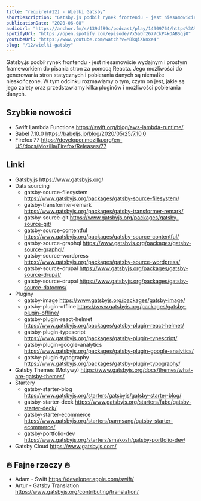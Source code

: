 ```yaml
---
title: "require(#12) - Wielki Gatsby"
shortDescription: "Gatsby.js podbił rynek frontendu - jest niesamowicie wydajnym i prostym frameworkiem do pisania stron za pomocą Reacta. Jego możliwości do generowania stron statycznych i pobierania danych są niemalże nieskończone. W tym odcinku rozmawiamy o tym, czym on jest, jakie są jego zalety oraz przedstawiamy kilka pluginów i możliwości pobierania danych."
publicationDate: "2020-06-08"
audioUrl: "https://anchor.fm/s/139df89c/podcast/play/14909764/https%3A%2F%2Fd3ctxlq1ktw2nl.cloudfront.net%2Fproduction%2F2020-5-8%2F80559771-48000-2-37cf37f6cbd5b.mp3"
spotifyUrl: "https://open.spotify.com/episode/7x5aOr2677ckP4kOABSqjO"
youtubeUrl: "https://www.youtube.com/watch?v=MBkqiXNnxe4"
slug: "/12/wielki-gatsby"
---
```


Gatsby.js podbił rynek frontendu - jest niesamowicie wydajnym i prostym frameworkiem do pisania stron za pomocą Reacta. Jego możliwości do generowania stron statycznych i pobierania danych są niemalże nieskończone. W tym odcinku rozmawiamy o tym, czym on jest, jakie są jego zalety oraz przedstawiamy kilka pluginów i możliwości pobierania danych.

## Szybkie nowości

- Swift Lambda Functions https://swift.org/blog/aws-lambda-runtime/
- Babel 7.10.0 https://babeljs.io/blog/2020/05/25/7.10.0
- Firefox 77 https://developer.mozilla.org/en-US/docs/Mozilla/Firefox/Releases/77

## Linki

- Gatsby.js https://www.gatsbyjs.org/
- Data sourcing
  - gatsby-source-filesystem https://www.gatsbyjs.org/packages/gatsby-source-filesystem/
  - gatsby-transformer-remark https://www.gatsbyjs.org/packages/gatsby-transformer-remark/
  - gatsby-source-git https://www.gatsbyjs.org/packages/gatsby-source-git/
  - gatsby-source-contentful https://www.gatsbyjs.org/packages/gatsby-source-contentful/
  - gatsby-source-graphql https://www.gatsbyjs.org/packages/gatsby-source-graphql/
  - gatsby-source-wordpress https://www.gatsbyjs.org/packages/gatsby-source-wordpress/
  - gatsby-source-drupal https://www.gatsbyjs.org/packages/gatsby-source-drupal/
  - gatsby-source-drupal https://www.gatsbyjs.org/packages/gatsby-source-datocms/
- Pluginy
  - gatsby-image https://www.gatsbyjs.org/packages/gatsby-image/
  - gatsby-plugin-offline https://www.gatsbyjs.org/packages/gatsby-plugin-offline/
  - gatsby-plugin-react-helmet https://www.gatsbyjs.org/packages/gatsby-plugin-react-helmet/
  - gatsby-plugin-typescript https://www.gatsbyjs.org/packages/gatsby-plugin-typescript/
  - gatsby-plugin-google-analytics https://www.gatsbyjs.org/packages/gatsby-plugin-google-analytics/
  - gatsby-plugin-typography https://www.gatsbyjs.org/packages/gatsby-plugin-typography/
- Gatsby Themes (Motywy) https://www.gatsbyjs.org/docs/themes/what-are-gatsby-themes/
- Startery
  - gatsby-starter-blog https://www.gatsbyjs.org/starters/gatsbyjs/gatsby-starter-blog/
  - gatsby-starter-deck https://www.gatsbyjs.org/starters/fabe/gatsby-starter-deck/
  - gatsby-starter-ecommerce https://www.gatsbyjs.org/starters/parmsang/gatsby-starter-ecommerce/
  - gatsby-portfolio-dev https://www.gatsbyjs.org/starters/smakosh/gatsby-portfolio-dev/
- Gatsby Cloud https://www.gatsbyjs.com/

## 🔥 Fajne rzeczy 🔥

- Adam - Swift https://developer.apple.com/swift/
- Artur - Gatsby Translation https://www.gatsbyjs.org/contributing/translation/

